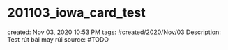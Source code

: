 ---
---

# 201103_iowa_card_test

created: Nov 03, 2020 10:53 PM
tags: #created/2020/Nov/03
Description: Test rút bài may rủi
source: #TODO